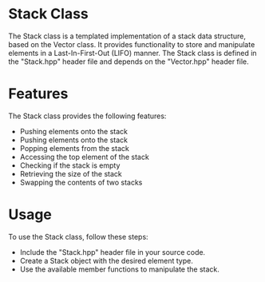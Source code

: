 # Stack Class
The Stack class is a templated implementation of a stack data structure, based on the Vector class. It provides functionality to store and manipulate elements in a Last-In-First-Out (LIFO) manner. The Stack class is defined in the "Stack.hpp" header file and depends on the "Vector.hpp" header file.
# Features
The Stack class provides the following features:
  - Pushing elements onto the stack
  - Pushing elements onto the stack
  - Popping elements from the stack
  - Accessing the top element of the stack
  - Checking if the stack is empty
  - Retrieving the size of the stack
  - Swapping the contents of two stacks
# Usage
To use the Stack class, follow these steps:
  - Include the "Stack.hpp" header file in your source code.
  - Create a Stack object with the desired element type.
  - Use the available member functions to manipulate the stack.
